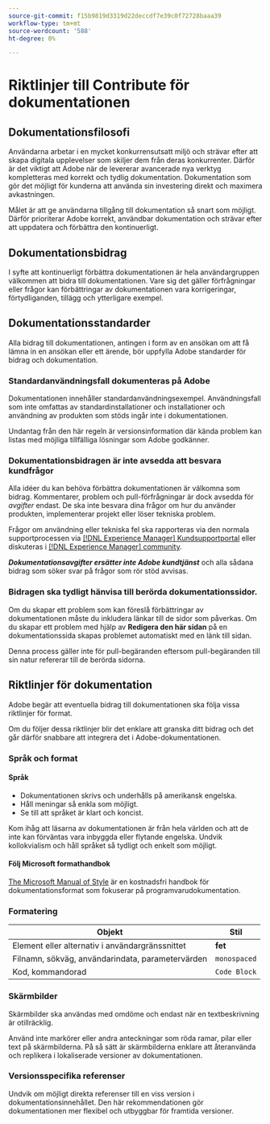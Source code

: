 ```yaml
---
source-git-commit: f15b9819d3319d22deccdf7e39c0f72728baaa39
workflow-type: tm+mt
source-wordcount: '588'
ht-degree: 0%

---
```

# Riktlinjer till Contribute för dokumentationen

## Dokumentationsfilosofi

Användarna arbetar i en mycket konkurrensutsatt miljö och strävar efter att skapa digitala upplevelser som skiljer dem från deras konkurrenter. Därför är det viktigt att Adobe när de levererar avancerade nya verktyg kompletteras med korrekt och tydlig dokumentation. Dokumentation som gör det möjligt för kunderna att använda sin investering direkt och maximera avkastningen.

Målet är att ge användarna tillgång till dokumentation så snart som möjligt. Därför prioriterar Adobe korrekt, användbar dokumentation och strävar efter att uppdatera och förbättra den kontinuerligt.

## Dokumentationsbidrag

I syfte att kontinuerligt förbättra dokumentationen är hela användargruppen välkommen att bidra till dokumentationen. Vare sig det gäller förfrågningar eller frågor kan förbättringar av dokumentationen vara korrigeringar, förtydliganden, tillägg och ytterligare exempel.

## Dokumentationsstandarder

Alla bidrag till dokumentationen, antingen i form av en ansökan om att få lämna in en ansökan eller ett ärende, bör uppfylla Adobe standarder för bidrag och dokumentation.

### Standardanvändningsfall dokumenteras på Adobe

Dokumentationen innehåller standardanvändningsexempel. Användningsfall som inte omfattas av standardinstallationer och installationer och användning av produkten som stöds ingår inte i dokumentationen.

Undantag från den här regeln är versionsinformation där kända problem kan listas med möjliga tillfälliga lösningar som Adobe godkänner.

### Dokumentationsbidragen är inte avsedda att besvara kundfrågor

Alla idéer du kan behöva förbättra dokumentationen är välkomna som bidrag. Kommentarer, problem och pull-förfrågningar är dock avsedda för *avgifter* endast. De ska inte besvara dina frågor om hur du använder produkten, implementerar projekt eller löser tekniska problem.

Frågor om användning eller tekniska fel ska rapporteras via den normala supportprocessen via [[!DNL Experience Manager] Kundsupportportal](https://experienceleague.adobe.com/sv?support-solution=Experience+Manager#home) eller diskuteras i [[!DNL Experience Manager] community](https://experienceleaguecommunities.adobe.com/t5/adobe-experience-manager/ct-p/adobe-experience-manager-community).

***Dokumentationsavgifter ersätter inte Adobe kundtjänst*** och alla sådana bidrag som söker svar på frågor som rör stöd avvisas.

### Bidragen ska tydligt hänvisa till berörda dokumentationssidor.

Om du skapar ett problem som kan föreslå förbättringar av dokumentationen måste du inkludera länkar till de sidor som påverkas. Om du skapar ett problem med hjälp av **Redigera den här sidan** på en dokumentationssida skapas problemet automatiskt med en länk till sidan.

Denna process gäller inte för pull-begäranden eftersom pull-begäranden till sin natur refererar till de berörda sidorna.

## Riktlinjer för dokumentation

Adobe begär att eventuella bidrag till dokumentationen ska följa vissa riktlinjer för format.

Om du följer dessa riktlinjer blir det enklare att granska ditt bidrag och det går därför snabbare att integrera det i Adobe-dokumentationen.

### Språk och format

#### Språk

* Dokumentationen skrivs och underhålls på amerikansk engelska.
* Håll meningar så enkla som möjligt.
* Se till att språket är klart och koncist.

Kom ihåg att läsarna av dokumentationen är från hela världen och att de inte kan förväntas vara inbyggda eller flytande engelska. Undvik kollokvialism och håll språket så tydligt och enkelt som möjligt.

#### Följ Microsoft formathandbok

[The Microsoft Manual of Style](https://learn.microsoft.com/en-us/style-guide/welcome/) är en kostnadsfri handbok för dokumentationsformat som fokuserar på programvarudokumentation.

### Formatering

| Objekt | Stil |
| -------------------------------------------- | ---------------- |
| Element eller alternativ i användargränssnittet | **fet** |
| Filnamn, sökväg, användarindata, parametervärden | `monospaced` |
| Kod, kommandorad | ```Code Block``` |

### Skärmbilder

Skärmbilder ska användas med omdöme och endast när en textbeskrivning är otillräcklig.

Använd inte markörer eller andra anteckningar som röda ramar, pilar eller text på skärmbilderna. På så sätt är skärmbilderna enklare att återanvända och replikera i lokaliserade versioner av dokumentationen.

### Versionsspecifika referenser

Undvik om möjligt direkta referenser till en viss version i dokumentationsinnehållet. Den här rekommendationen gör dokumentationen mer flexibel och utbyggbar för framtida versioner.
